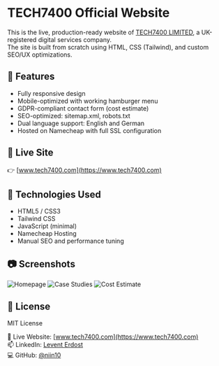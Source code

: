 # TECH7400 Official Website

This is the live, production-ready website of [TECH7400 LIMITED](https://www.tech7400.com), a UK-registered digital services company.  
The site is built from scratch using HTML, CSS (Tailwind), and custom SEO/UX optimizations.

## 🚀 Features

- Fully responsive design
- Mobile-optimized with working hamburger menu
- GDPR-compliant contact form (cost estimate)
- SEO-optimized: sitemap.xml, robots.txt
- Dual language support: English and German
- Hosted on Namecheap with full SSL configuration

## 🔗 Live Site

👉 [www.tech7400.com](https://www.tech7400.com)

## 📁 Technologies Used

- HTML5 / CSS3
- Tailwind CSS
- JavaScript (minimal)
- Namecheap Hosting
- Manual SEO and performance tuning

## 📷 Screenshots

![Homepage](screenshots/homepage.png)
![Case Studies](screenshots/case-studies.png)
![Cost Estimate](screenshots/cost-estimate.png)

## 📃 License

MIT License

🔗 Live Website: [www.tech7400.com](https://www.tech7400.com)  
📫 LinkedIn: [Levent Erdost](https://www.linkedin.com/in/levent-erdost-2b0784201)  
💻 GitHub: [@niin10](https://github.com/niin10)

